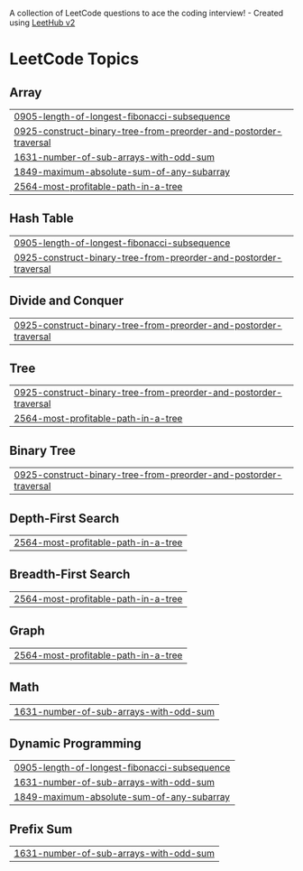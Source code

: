 A collection of LeetCode questions to ace the coding interview! - Created using [LeetHub v2](https://github.com/arunbhardwaj/LeetHub-2.0)
<!---LeetCode Topics Start-->
# LeetCode Topics
## Array
|  |
| ------- |
| [0905-length-of-longest-fibonacci-subsequence](https://github.com/JEDISIONISAACJOHN/LEETCODE/tree/master/0905-length-of-longest-fibonacci-subsequence) |
| [0925-construct-binary-tree-from-preorder-and-postorder-traversal](https://github.com/JEDISIONISAACJOHN/LEETCODE/tree/master/0925-construct-binary-tree-from-preorder-and-postorder-traversal) |
| [1631-number-of-sub-arrays-with-odd-sum](https://github.com/JEDISIONISAACJOHN/LEETCODE/tree/master/1631-number-of-sub-arrays-with-odd-sum) |
| [1849-maximum-absolute-sum-of-any-subarray](https://github.com/JEDISIONISAACJOHN/LEETCODE/tree/master/1849-maximum-absolute-sum-of-any-subarray) |
| [2564-most-profitable-path-in-a-tree](https://github.com/JEDISIONISAACJOHN/LEETCODE/tree/master/2564-most-profitable-path-in-a-tree) |
## Hash Table
|  |
| ------- |
| [0905-length-of-longest-fibonacci-subsequence](https://github.com/JEDISIONISAACJOHN/LEETCODE/tree/master/0905-length-of-longest-fibonacci-subsequence) |
| [0925-construct-binary-tree-from-preorder-and-postorder-traversal](https://github.com/JEDISIONISAACJOHN/LEETCODE/tree/master/0925-construct-binary-tree-from-preorder-and-postorder-traversal) |
## Divide and Conquer
|  |
| ------- |
| [0925-construct-binary-tree-from-preorder-and-postorder-traversal](https://github.com/JEDISIONISAACJOHN/LEETCODE/tree/master/0925-construct-binary-tree-from-preorder-and-postorder-traversal) |
## Tree
|  |
| ------- |
| [0925-construct-binary-tree-from-preorder-and-postorder-traversal](https://github.com/JEDISIONISAACJOHN/LEETCODE/tree/master/0925-construct-binary-tree-from-preorder-and-postorder-traversal) |
| [2564-most-profitable-path-in-a-tree](https://github.com/JEDISIONISAACJOHN/LEETCODE/tree/master/2564-most-profitable-path-in-a-tree) |
## Binary Tree
|  |
| ------- |
| [0925-construct-binary-tree-from-preorder-and-postorder-traversal](https://github.com/JEDISIONISAACJOHN/LEETCODE/tree/master/0925-construct-binary-tree-from-preorder-and-postorder-traversal) |
## Depth-First Search
|  |
| ------- |
| [2564-most-profitable-path-in-a-tree](https://github.com/JEDISIONISAACJOHN/LEETCODE/tree/master/2564-most-profitable-path-in-a-tree) |
## Breadth-First Search
|  |
| ------- |
| [2564-most-profitable-path-in-a-tree](https://github.com/JEDISIONISAACJOHN/LEETCODE/tree/master/2564-most-profitable-path-in-a-tree) |
## Graph
|  |
| ------- |
| [2564-most-profitable-path-in-a-tree](https://github.com/JEDISIONISAACJOHN/LEETCODE/tree/master/2564-most-profitable-path-in-a-tree) |
## Math
|  |
| ------- |
| [1631-number-of-sub-arrays-with-odd-sum](https://github.com/JEDISIONISAACJOHN/LEETCODE/tree/master/1631-number-of-sub-arrays-with-odd-sum) |
## Dynamic Programming
|  |
| ------- |
| [0905-length-of-longest-fibonacci-subsequence](https://github.com/JEDISIONISAACJOHN/LEETCODE/tree/master/0905-length-of-longest-fibonacci-subsequence) |
| [1631-number-of-sub-arrays-with-odd-sum](https://github.com/JEDISIONISAACJOHN/LEETCODE/tree/master/1631-number-of-sub-arrays-with-odd-sum) |
| [1849-maximum-absolute-sum-of-any-subarray](https://github.com/JEDISIONISAACJOHN/LEETCODE/tree/master/1849-maximum-absolute-sum-of-any-subarray) |
## Prefix Sum
|  |
| ------- |
| [1631-number-of-sub-arrays-with-odd-sum](https://github.com/JEDISIONISAACJOHN/LEETCODE/tree/master/1631-number-of-sub-arrays-with-odd-sum) |
<!---LeetCode Topics End-->